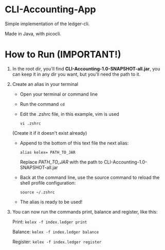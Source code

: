 # CLI-Accounting-App
Simple implementation of the ledger-cli.

Made in Java, with picocli.
# How to Run (IMPORTANT!)
1. In the root dir, you'll find **CLI-Accounting-1.0-SNAPSHOT-all.jar**, you can keep it in any dir you want, but you'll need the path to it.
2. Create an alias in your terminal
   * Open your terminal or command line
   * Run the command ```cd```
   * Edit the .zshrc file, in this example, vim is used
    
     ```vi .zshrc```

    (Create it if it doesn't exist already)    
   * Append to the bottom of this text file the next alias:
    
     ``alias kelex= PATH_TO_JAR``
    
        Replace _PATH_TO_JAR_ with the path to CLI-Accounting-1.0-SNAPSHOT-all.jar
   * Back at the command line, use the source command to reload the shell profile configuration:
     
        ```source ~/.zshrc```
   * The alias is ready to be used!
3. You can now run the commands print, balance and register, like this:

    Print: ``kelex -f index.ledger print ``

    Balance: ``kelex -f index.ledger balance ``

    Register: ``kelex -f index.ledger register``